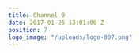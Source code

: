 ```yaml
---
title: Channel 9
date: 2017-01-25 13:01:00 Z
position: 7
logo_image: "/uploads/logo-007.png"
---
```


